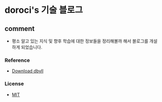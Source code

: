 doroci's 기술 블로그
=====  

## comment
* 평소 알고 있는 지식 및 향후 학습에 대한 정보들을 정리해볼까 해서 블로그를 개설하게 되었습니다.

### Reference
* [Download dbyll](https://github.com/dbtek/dbyll/)

### License
- [MIT](http://opensource.org/licenses/MIT)

